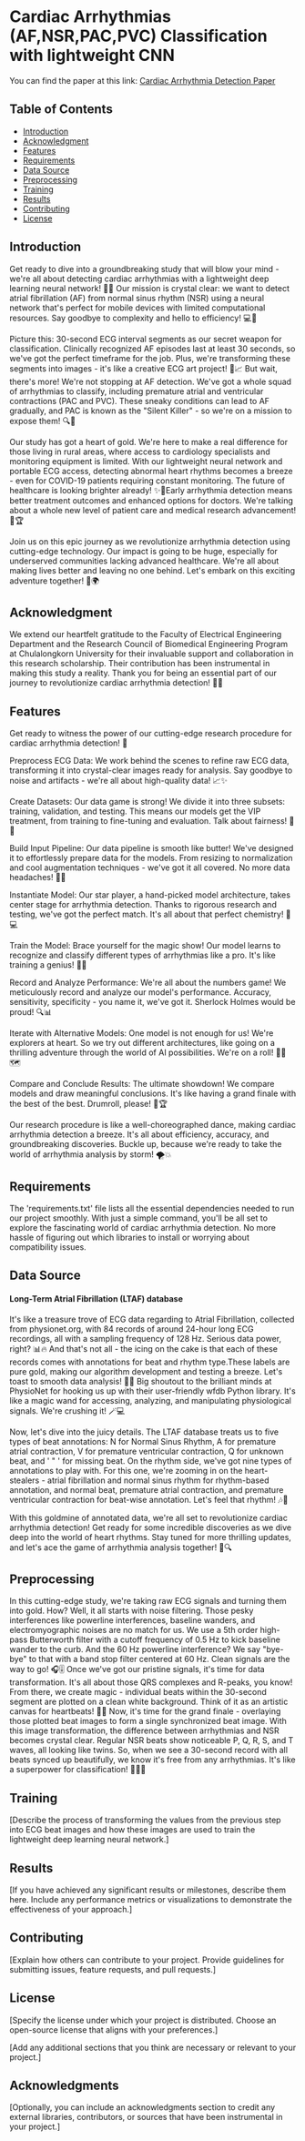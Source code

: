 # Cardiac Arrhythmias (AF,NSR,PAC,PVC) Classification with lightweight CNN

You can find the paper at this link:
[Cardiac Arrhythmia Detection Paper](https://ieeexplore.ieee.org/abstract/document/9894861)

## Table of Contents
- [Introduction](#introduction)
- [Acknowledgment](#acknowledgment)
- [Features](#features)
- [Requirements](#requirements)
- [Data Source](#data-source)
- [Preprocessing](#preprocessing)
- [Training](#training)
- [Results](#results)
- [Contributing](#contributing)
- [License](#license)

## Introduction

Get ready to dive into a groundbreaking study that will blow your mind - we're all about detecting cardiac arrhythmias with a lightweight deep learning neural network! 🚀💓 Our mission is crystal clear: we want to detect atrial fibrillation (AF) from normal sinus rhythm (NSR) using a neural network that's perfect for mobile devices with limited computational resources. Say goodbye to complexity and hello to efficiency! 💻📱

Picture this: 30-second ECG interval segments as our secret weapon for classification. Clinically recognized AF episodes last at least 30 seconds, so we've got the perfect timeframe for the job. Plus, we're transforming these segments into images - it's like a creative ECG art project! 🎨📈 But wait, there's more! We're not stopping at AF detection. We've got a whole squad of arrhythmias to classify, including premature atrial and ventricular contractions (PAC and PVC). These sneaky conditions can lead to AF gradually, and PAC is known as the "Silent Killer" - so we're on a mission to expose them! 🔍🚨

Our study has got a heart of gold. We're here to make a real difference for those living in rural areas, where access to cardiology specialists and monitoring equipment is limited. With our lightweight neural network and portable ECG access, detecting abnormal heart rhythms becomes a breeze - even for COVID-19 patients requiring constant monitoring. The future of healthcare is looking brighter already! ✨🏥Early arrhythmia detection means better treatment outcomes and enhanced options for doctors. We're talking about a whole new level of patient care and medical research advancement! 🌟🏆

Join us on this epic journey as we revolutionize arrhythmia detection using cutting-edge technology. Our impact is going to be huge, especially for underserved communities lacking advanced healthcare. We're all about making lives better and leaving no one behind. Let's embark on this exciting adventure together! 🤝🌍

## Acknowledgment

We extend our heartfelt gratitude to the Faculty of Electrical Engineering Department and the Research Council of Biomedical Engineering Program at Chulalongkorn University for their invaluable support and collaboration in this research scholarship. Their contribution has been instrumental in making this study a reality. Thank you for being an essential part of our journey to revolutionize cardiac arrhythmia detection! 🙏🌟

## Features

Get ready to witness the power of our cutting-edge research procedure for cardiac arrhythmia detection! 🌟

Preprocess ECG Data: We work behind the scenes to refine raw ECG data, transforming it into crystal-clear images ready for analysis. Say goodbye to noise and artifacts - we're all about high-quality data! 📈✨

Create Datasets: Our data game is strong! We divide it into three subsets: training, validation, and testing. This means our models get the VIP treatment, from training to fine-tuning and evaluation. Talk about fairness! 🎯🎉

Build Input Pipeline: Our data pipeline is smooth like butter! We've designed it to effortlessly prepare data for the models. From resizing to normalization and cool augmentation techniques - we've got it all covered. No more data headaches! 🚀🔥

Instantiate Model: Our star player, a hand-picked model architecture, takes center stage for arrhythmia detection. Thanks to rigorous research and testing, we've got the perfect match. It's all about that perfect chemistry! 💖💻

Train the Model: Brace yourself for the magic show! Our model learns to recognize and classify different types of arrhythmias like a pro. It's like training a genius! 🧠💫

Record and Analyze Performance: We're all about the numbers game! We meticulously record and analyze our model's performance. Accuracy, sensitivity, specificity - you name it, we've got it. Sherlock Holmes would be proud! 🔍📊

Iterate with Alternative Models: One model is not enough for us! We're explorers at heart. So we try out different architectures, like going on a thrilling adventure through the world of AI possibilities. We're on a roll! 🚶‍♂️🗺️

Compare and Conclude Results: The ultimate showdown! We compare models and draw meaningful conclusions. It's like having a grand finale with the best of the best. Drumroll, please! 🥁🏆

Our research procedure is like a well-choreographed dance, making cardiac arrhythmia detection a breeze. It's all about efficiency, accuracy, and groundbreaking discoveries. Buckle up, because we're ready to take the world of arrhythmia analysis by storm! 🌪️💥 

## Requirements

The 'requirements.txt' file lists all the essential dependencies needed to run our project smoothly. With just a simple command, you'll be all set to explore the fascinating world of cardiac arrhythmia detection. No more hassle of figuring out which libraries to install or worrying about compatibility issues. 

## Data Source
#### Long-Term Atrial Fibrillation (LTAF) database

It's like a treasure trove of ECG data regarding to Atrial Fibrillation, collected from physionet.org, with 84 records of around 24-hour long ECG recordings, all with a sampling frequency of 128 Hz. Serious data power, right? 📊🔥
And that's not all - the icing on the cake is that each of these records comes with annotations for beat and rhythm type.These labels are pure gold, making our algorithm development and testing a breeze. Let's toast to smooth data analysis! 🎉🥂
Big shoutout to the brilliant minds at PhysioNet for hooking us up with their user-friendly wfdb Python library. It's like a magic wand for accessing, analyzing, and manipulating physiological signals. We're crushing it! 🪄💻

Now, let's dive into the juicy details. The LTAF database treats us to five types of beat annotations: N for Normal Sinus Rhythm, A for premature atrial contraction, V for premature ventricular contraction, Q for unknown beat, and ' " ' for missing beat. On the rhythm side, we've got nine types of annotations to play with. For this one, we're zooming in on the heart-stealers - atrial fibrillation and normal sinus rhythm for rhythm-based annotation, and normal beat, premature atrial contraction, and premature ventricular contraction for beat-wise annotation. Let's feel that rhythm! 🎶💓

With this goldmine of annotated data, we're all set to revolutionize cardiac arrhythmia detection! Get ready for some incredible discoveries as we dive deep into the world of heart rhythms. Stay tuned for more thrilling updates, and let's ace the game of arrhythmia analysis together! 💪🔍

## Preprocessing

In this cutting-edge study, we're taking raw ECG signals and turning them into gold. How? Well, it all starts with noise filtering. Those pesky interferences like powerline interferences, baseline wanders, and electromyographic noises are no match for us. We use a 5th order high-pass Butterworth filter with a cutoff frequency of 0.5 Hz to kick baseline wander to the curb. And the 60 Hz powerline interference? We say "bye-bye" to that with a band stop filter centered at 60 Hz. Clean signals are the way to go! 🎧🎚️
Once we've got our pristine signals, it's time for data transformation. It's all about those QRS complexes and R-peaks, you know! From there, we create magic - individual beats within the 30-second segment are plotted on a clean white background. Think of it as an artistic canvas for heartbeats! 🎨💓 Now, it's time for the grand finale - overlaying those plotted beat images to form a single synchronized beat image. With this image transformation, the difference between arrhythmias and NSR becomes crystal clear. Regular NSR beats show noticeable P, Q, R, S, and T waves, all looking like twins. So, when we see a 30-second record with all beats synced up beautifully, we know it's free from any arrhythmias. It's like a superpower for classification! 🦸‍♂️💥

## Training

[Describe the process of transforming the values from the previous step into ECG beat images and how these images are used to train the lightweight deep learning neural network.]

## Results

[If you have achieved any significant results or milestones, describe them here. Include any performance metrics or visualizations to demonstrate the effectiveness of your approach.]

## Contributing

[Explain how others can contribute to your project. Provide guidelines for submitting issues, feature requests, and pull requests.]

## License

[Specify the license under which your project is distributed. Choose an open-source license that aligns with your preferences.]

[Add any additional sections that you think are necessary or relevant to your project.]

## Acknowledgments

[Optionally, you can include an acknowledgments section to credit any external libraries, contributors, or sources that have been instrumental in your project.]


